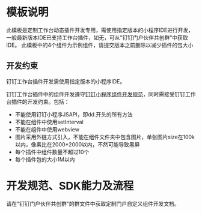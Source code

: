 # 模板说明
此模板是定制工作台动态插件开发专用，需使用指定版本的小程序IDE进行开发，一般最新版本IDE已支持工作台插件，如无，可从"钉钉门户伙伴共创群"中获取IDE。
此模板中的4个组件为示例组件，请提交版本之前删除以减少插件的包大小

## 开发约束
钉钉工作台插件开发需使用指定版本的小程序IDE。

钉钉工作台插件中的组件开发遵守[钉钉小程序组件开发规范](https://ding-doc.dingtalk.com/doc#/dev/ed25rr)，同时需接受钉钉工作台插件的开发约束。包括：
* 不能使用钉钉小程序JSAPI，即dd.开头的所有方法
* 不能在组件中使用setInterval
* 不能在组件中使用webview
* 图片采用外链方式引入，不能在组件文件夹中包含图片，单张图片size在100k以内，像素比在2000*2000以内，不然可能导致黑屏
* 每个插件中组件数量不超过10个
* 每个插件包的大小1M以内

# 开发规范、SDK能力及流程
请在"钉钉门户伙伴共创群"的群文件中获取定制门户自定义组件开发文档。
